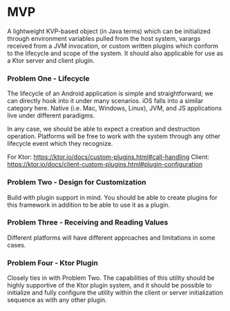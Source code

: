 # MVP

A lightweight KVP-based object (in Java terms) which can be initialized through environment variables pulled from the
host system, varargs received from a JVM invocation, or custom written plugins which conform to the lifecycle and scope
of the system. It should also applicable for use as a Ktor server and client plugin.

### Problem One - Lifecycle

The lifecycle of an Android application is simple and straightforward; we can directly hook into it under many scenarios.
iOS falls into a similar category here. Native (i.e. Mac, Windows, Linux), JVM, and JS applications live under different
paradigms.

In any case, we should be able to expect a creation and destruction operation. Platforms will be free to work with the
system through any other lifecycle event which they recognize.

For Ktor: https://ktor.io/docs/custom-plugins.html#call-handling
Client: https://ktor.io/docs/client-custom-plugins.html#plugin-configuration

### Problem Two - Design for Customization

Build with plugin support in mind. You should be able to create plugins for this framework in addition to be able to use
it as a plugin.

### Problem Three - Receiving and Reading Values

Different platforms will have different approaches and limitations in some cases.

### Problem Four - Ktor Plugin

Closely ties in with Problem Two. The capabilities of this utility should be highly supportive of the Ktor plugin system,
and it should be possible to initialize and fully configure the utility within the client or server initialization sequence
as with any other plugin.
